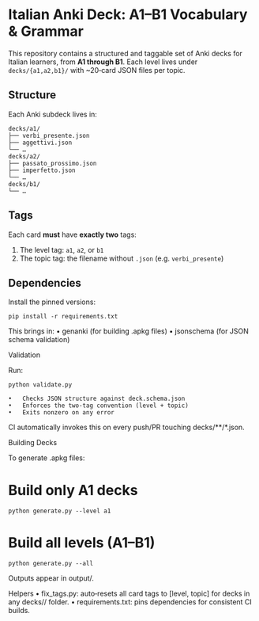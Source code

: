# Italian Anki Deck: A1–B1 Vocabulary & Grammar

This repository contains a structured and taggable set of Anki decks for Italian learners, from **A1 through B1**.
Each level lives under `decks/{a1,a2,b1}/` with ~20‑card JSON files per topic.

## Structure

Each Anki subdeck lives in:

```
decks/a1/
├── verbi_presente.json
├── aggettivi.json
└── …
decks/a2/
├── passato_prossimo.json
├── imperfetto.json
└── …
decks/b1/
└── …
```

## Tags

Each card **must** have **exactly two** tags:
1. The level tag: `a1`, `a2`, or `b1`
2. The topic tag: the filename without `.json` (e.g. `verbi_presente`)

## Dependencies

Install the pinned versions:

`pip install -r requirements.txt`

This brings in:
	•	genanki (for building .apkg files)
	•	jsonschema (for JSON schema validation)

Validation

Run:

`python validate.py`

	•	Checks JSON structure against deck.schema.json
	•	Enforces the two‑tag convention (level + topic)
	•	Exits nonzero on any error

CI automatically invokes this on every push/PR touching decks/**/*.json.

Building Decks

To generate .apkg files:

# Build only A1 decks
`python generate.py --level a1`

# Build all levels (A1–B1)
`python generate.py --all`

Outputs appear in output/.

Helpers
	•	fix_tags.py: auto‑resets all card tags to [level, topic] for decks in any decks/<level>/ folder.
	•	requirements.txt: pins dependencies for consistent CI builds.
